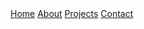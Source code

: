 <nav>
  <a href="/">Home</a>
  <a href="/about/">About</a>
  <a href="/projects/">Projects</a>
  <a href="/contact/">Contact</a>
</nav>
